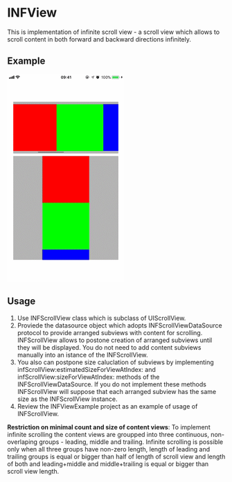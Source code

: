 # INFView
This is implementation of infinite scroll view - a scroll view which allows to scroll content in both forward and backward directions infinitely.

## Example
<img src="ExampleImages/InfiniteScrollingExample.gif">

## Usage
1. Use INFScrollView class which is subclass of UIScrollView.
2. Proviede the datasource object which adopts INFScrollViewDataSource protocol to provide arranged subviews with content for scrolling. INFScrollView allows to postone creation of arranged subviews until they will be displayed. You do not need to add content subviews manually into an istance of the INFScrollView.
3. You also can postpone size caluclation of subviews by implementing infScrollView:estimatedSizeForViewAtIndex: and infScrollView:sizeForViewAtIndex: methods of the INFScrollViewDataSource. If you do not implement these methods INFScrollView will suppose that each arranged subview has the same size as the INFScrollView instance.
4. Review the INFViewExample project as an example of usage of INFScrollView.

**Restriction on minimal count and size of content views**: To implement infinite scrolling the content views are groupped into three continuous, non-overlaping groups - leading, middle and trailing. Infinite scrolling is possible only when all three groups have non-zero length, length of leading and trailing groups is equal or bigger than half of length of scroll view and length of both and leading+middle and middle+trailing is equal or bigger than scroll view length.
